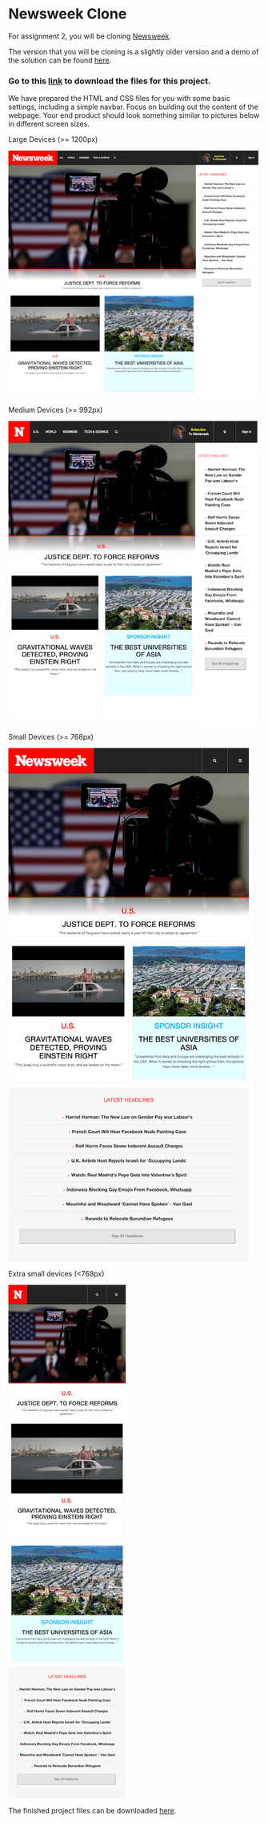 # Newsweek Clone

For assignment 2, you will be cloning [Newsweek](http://www.newsweek.com/).

The version that you will be cloning is a slightly older version and a demo of the solution can be found [here](http://newsweek-clone.bitballoon.com/).

### Go to this [link](https://drive.google.com/a/hackpacific.com/file/d/0B9eYRsYj0-fbNTA2VEV2QmhDekk/view?usp=sharing) to download the files for this project.

We have prepared the HTML and CSS files for you with some basic settings, including a simple navbar. Focus on building out the content of the webpage. Your end product should look something similar to pictures below in different screen sizes.

Large Devices (>= 1200px)

![Newsweek Large Devices](images/newsweek_1.png)

Medium Devices (>= 992px)

![Newsweek Medium Devices](images/newsweek_2.png)

Small Devices (>= 768px)

![Newsweek Small Devices](images/newsweek_3.png)

Extra small devices (<768px)

![Newsweek Small Devices](images/newsweek_4.png)


The finished project files can be downloaded [here](https://drive.google.com/a/hackpacific.com/file/d/0B9eYRsYj0-fbek4xSGg4cHlqSFk/view?usp=sharing).
